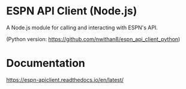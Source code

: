 # ESPN API Client (Node.js)
A Node.js module for calling and interacting with ESPN's API.

(Python version: https://github.com/nwithan8/espn_api_client_python)

# Documentation
https://espn-apiclient.readthedocs.io/en/latest/
